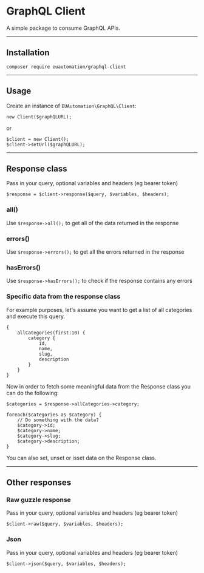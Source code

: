 # GraphQL Client

A simple package to consume GraphQL APIs.

-----------------------


## Installation

`composer require euautomation/graphql-client`

-----------------------


## Usage

Create an instance of `EUAutomation\GraphQL\Client`:

```
new Client($graphQLURL);
```

or 

```
$client = new Client();
$client->setUrl($graphQLURL);
```

-----------------------


## Response class

Pass in your query, optional variables and headers (eg bearer token)

`$response = $client->response($query, $variables, $headers);`

### all()

Use `$response->all();` to get all of the data returned in the response

### errors()

Use `$response->errors();` to get all the errors returned in the response

### hasErrors()

Use `$response->hasErrors();` to check if the response contains any errors

### Specific data from the response class

For example purposes, let's assume you want to get a list of all categories and execute this query.

```
{
    allCategories(first:10) {
        category {
            id,
            name,
            slug,
            description
        }
    }
}
```

Now in order to fetch some meaningful data from the Response class you can do the following:

```
$categories = $response->allCategories->category;

foreach($categories as $category) {
    // Do something with the data?
    $category->id;
    $category->name;
    $category->slug;
    $category->description;
}
```

You can also set, unset or isset data on the Response class.

-----------------------


## Other responses

### Raw guzzle response

Pass in your query, optional variables and headers (eg bearer token)

`$client->raw($query, $variables, $headers);`

### Json

Pass in your query, optional variables and headers (eg bearer token)

`$client->json($query, $variables, $headers);`
